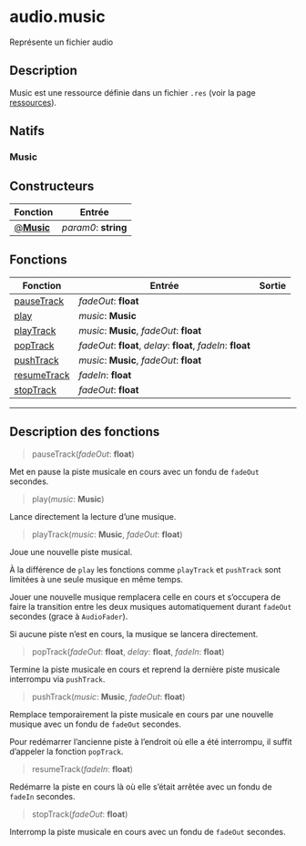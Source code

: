 # audio.music

Représente un fichier audio
## Description
Music est une ressource définie dans un fichier `.res` (voir la page [ressources](/resources#Music)).

## Natifs
### Music
## Constructeurs
|Fonction|Entrée|
|-|-|
|[@**Music**](#ctor_0)| *param0*: **string**|
## Fonctions
|Fonction|Entrée|Sortie|
|-|-|-|
|[pauseTrack](#func_0)|*fadeOut*: **float**||
|[play](#func_1)|*music*: **Music**||
|[playTrack](#func_2)|*music*: **Music**, *fadeOut*: **float**||
|[popTrack](#func_3)|*fadeOut*: **float**, *delay*: **float**, *fadeIn*: **float**||
|[pushTrack](#func_4)|*music*: **Music**, *fadeOut*: **float**||
|[resumeTrack](#func_5)|*fadeIn*: **float**||
|[stopTrack](#func_6)|*fadeOut*: **float**||


***
## Description des fonctions

<a id="func_0"></a>
> pauseTrack(*fadeOut*: **float**)

Met en pause la piste musicale en cours avec un fondu de `fadeOut` secondes.

<a id="func_1"></a>
> play(*music*: **Music**)

Lance directement la lecture d’une musique.

<a id="func_2"></a>
> playTrack(*music*: **Music**, *fadeOut*: **float**)

Joue une nouvelle piste musical.

À la différence de `play` les fonctions comme `playTrack` et `pushTrack` sont limitées à une seule musique en même temps.

Jouer une nouvelle musique remplacera celle en cours et s’occupera de faire la transition entre les deux musiques automatiquement durant `fadeOut` secondes (grace à `AudioFader`).

Si aucune piste n’est en cours, la musique se lancera directement.

<a id="func_3"></a>
> popTrack(*fadeOut*: **float**, *delay*: **float**, *fadeIn*: **float**)

Termine la piste musicale en cours et reprend la dernière piste musicale interrompu via `pushTrack`.

<a id="func_4"></a>
> pushTrack(*music*: **Music**, *fadeOut*: **float**)

Remplace temporairement la piste musicale en cours par une nouvelle musique avec un fondu de `fadeOut` secondes.

Pour redémarrer l’ancienne piste à l’endroit où elle a été interrompu, il suffit d’appeler la fonction `popTrack`.

<a id="func_5"></a>
> resumeTrack(*fadeIn*: **float**)

Redémarre la piste en cours là où elle s’était arrêtée avec un fondu de `fadeIn` secondes.

<a id="func_6"></a>
> stopTrack(*fadeOut*: **float**)

Interromp la piste musicale en cours avec un fondu de `fadeOut` secondes.

